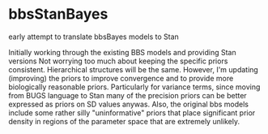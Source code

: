 # bbsStanBayes
early attempt to translate bbsBayes models to Stan

Initially working through the existing BBS models and providing Stan versions
Not worrying too much about keeping the specific priors consistent. Hierarchical structures will be the same. However, I'm updating (improving) the priors to improve convergence and to provide more biologically reasonable priors. Particularly for variance terms, since moving from BUGS language to Stan many of the precision priors can be better expressed as priors on SD values anywas. Also, the original bbs models include some rather silly "uninformative" priors that place significant prior density in regions of the parameter space that are extremely unlikely.

